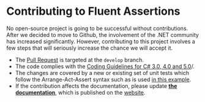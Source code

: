 # Contributing to Fluent Assertions

No open-source project is going to be successful without contributions. After we decided to move to Github, the involvement of the .NET community has increased significantly. However, contributing to this project involves a few steps that will seriously increase the chance we will accept it.

* The [Pull Request](https://help.github.com/articles/using-pull-requests) is targeted at the `develop` branch.
* The code complies with the [Coding Guidelines for C# 3.0, 4.0 and 5.0](https://csharpcodingguidelines.com/)/.
* The changes are covered by a new or existing set of unit tests which follow the Arrange-Act-Assert syntax such as is used [in this example](https://github.com/fluentassertions/fluentassertions/blob/daaf35b9b59b622c96d0c034e8972a020b2bee55/Tests/FluentAssertions.Shared.Specs/BasicEquivalencySpecs.cs#L33).
* If the contribution affects the documentation, please update [**the documentation**](https://github.com/fluentassertions/fluentassertions/tree/master/docs), which is published on the [website](https://fluentassertions.com/introduction/).
